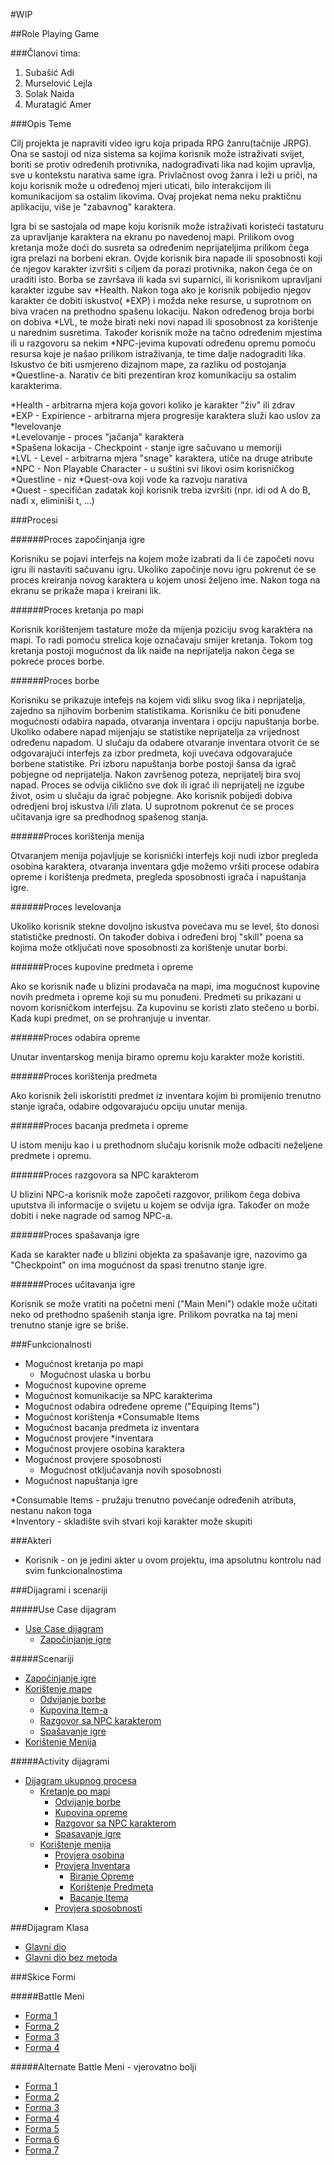 ﻿#WIP

##Role Playing Game

###Članovi tima:

1. Subašić Adi
2. Murselović Lejla
3. Solak Naida
4. Muratagić Amer

###Opis Teme

Cilj projekta je napraviti video igru koja pripada RPG žanru(tačnije JRPG).
Ona se sastoji od niza sistema sa kojima korisnik može istraživati svijet, 
boriti se protiv određenih protivnika, nadograđivati lika nad kojim upravlja,
sve u kontekstu narativa same igra. Privlačnost ovog žanra i leži u priči, na
koju korisnik može u određenoj mjeri uticati, bilo interakcijom ili komunikacijom
sa ostalim likovima. Ovaj projekat nema neku praktičnu aplikaciju, više je "zabavnog" 
karaktera.

Igra bi se sastojala od mape koju korisnik može istraživati koristeći tastaturu
za upravljanje karaktera na ekranu po navedenoj mapi. Prilikom ovog kretanja može
doći do susreta sa određenim neprijateljima prilikom čega igra prelazi na borbeni
ekran. Ovjde korisnik bira napade ili sposobnosti koji će njegov karakter izvršiti
s ciljem da porazi protivnika, nakon čega će on uraditi isto. Borba se završava
ili kada svi suparnici, ili korisnikom upravljani karakter izgube sav *Health.
Nakon toga ako je korisnik pobijedio njegov karakter će dobiti iskustvo( *EXP) i
možda neke resurse, u suprotnom on biva vraćen na prethodno spašenu lokaciju.
Nakon određenog broja borbi on dobiva *LVL, te može birati neki novi napad ili
sposobnost za korištenje u narednim susretima. Također korisnik može na tačno
određenim mjestima ili u razgovoru sa nekim *NPC-jevima kupovati određenu opremu
pomoću resursa koje je našao prilikom istraživanja, te time dalje nadograditi lika.
Iskustvo će biti usmjereno dizajnom mape, za razliku od postojanja *Questline-a.
Narativ će biti prezentiran kroz komunikaciju sa ostalim karakterima.

*Health - arbitrarna mjera koja govori koliko je karakter "živ" ili zdrav  
*EXP - Expirience - arbitrarna mjera progresije karaktera služi kao uslov za *levelovanje  
*Levelovanje - proces "jačanja" karaktera  
*Spašena lokacija - Checkpoint - stanje igre sačuvano u memoriji  
*LVL - Level - arbitrarna mjera "snage" karaktera, utiče na druge atribute  
*NPC - Non Playable Character - u suštini svi likovi osim korisničkog  
*Questline - niz *Quest-ova koji vode ka razvoju narativa  
*Quest - specifičan zadatak koji korisnik treba izvršiti (npr. idi od A do B, nađi x, 
eliminiši t, ...)


###Procesi

######Proces započinjanja igre

Korisniku se pojavi interfejs na kojem može izabrati da li će započeti novu igru ili nastaviti
sačuvanu igru. Ukoliko započinje novu igru pokrenut će se proces kreiranja novog karaktera u 
kojem unosi željeno ime. Nakon toga na ekranu se prikaže mapa i kreirani lik.

######Proces kretanja po mapi

Korisnik korištenjem tastature može da mijenja poziciju svog karaktera na mapi. To radi pomoću
strelica koje označavaju smijer kretanja. Tokom tog kretanja postoji mogućnost da lik naiđe na 
neprijatelja nakon čega se pokreće proces borbe. 

######Proces borbe

Korisniku se prikazuje intefejs na kojem vidi sliku svog lika i neprijatelja, zajedno sa 
njihovim borbenim statistikama. Korisniku će biti ponuđene mogućnosti odabira napada, 
otvaranja inventara i opciju napuštanja borbe. Ukoliko odabere napad mijenjaju se statistike 
neprijatelja za vrijednost određenu napadom. U slučaju da odabere otvaranje inventara 
otvorit će se odgovarajući interfejs za izbor predmeta, koji uvećava odgovarajuće borbene 
statistike. Pri izboru napuštanja borbe postoji šansa da igrač pobjegne od neprijatelja.
Nakon završenog poteza, neprijatelj bira svoj napad. Proces se odvija ciklično sve dok ili 
igrač ili neprijatelj ne izgube život, osim u slučaju da igrač pobjegne. Ako korisnik 
pobijedi dobiva odredjeni broj iskustva i/ili zlata. U suprotnom pokrenut će se proces 
učitavanja igre sa predhodnog spašenog stanja.

######Proces korištenja menija

Otvaranjem menija pojavljuje se korisnički interfejs koji nudi izbor pregleda osobina karaktera, 
otvaranja inventara gdje možemo vršiti procese odabira opreme i korištenja predmeta, pregleda 
sposobnosti igrača i napuštanja igre. 

######Proces levelovanja

Ukoliko korisnik stekne dovoljno iskustva povećava mu se level, što donosi statističke prednosti.
On također dobiva i određeni broj "skill" poena sa kojima može otključati nove sposobnosti za
korištenje unutar borbi.
 
######Proces kupovine predmeta i opreme

Ako se korisnik nađe u blizini prodavača na mapi, ima mogućnost kupovine novih predmeta i opreme
koji su mu ponuđeni. Predmeti su prikazani u novom korisničkom interfejsu. Za kupovinu se koristi 
zlato stečeno u borbi. Kada kupi predmet, on se prohranjuje u inventar.

######Proces odabira opreme

Unutar inventarskog menija biramo opremu koju karakter može koristiti. 

######Proces korištenja predmeta

Ako korisnik želi iskoristiti predmet iz inventara kojim bi promijenio trenutno stanje igrača, 
odabire odgovarajuću opciju unutar menija.

######Proces bacanja predmeta i opreme

U istom meniju kao i u prethodnom slučaju korisnik može odbaciti neželjene predmete i opremu.

######Proces razgovora sa NPC karakterom

U blizini NPC-a korisnik može započeti razgovor, prilikom čega dobiva uputstva ili informacije o 
svijetu u kojem se odvija igra. Također on može dobiti i neke nagrade od samog NPC-a.

######Proces spašavanja igre

Kada se karakter nađe u blizini objekta za spašavanje igre, nazovimo ga "Checkpoint" on ima mogućnost da
spasi trenutno stanje igre.

######Proces učitavanja igre

Korisnik se može vratiti na početni meni ("Main Meni") odakle može učitati neko od prethodno spašenih stanja
igre. Prilikom povratka na taj meni trenutno stanje igre se briše.

###Funkcionalnosti

- Mogućnost kretanja po mapi
	- Mogućnost ulaska u borbu
- Mogućnost kupovine opreme
- Mogućnost komunikacije sa NPC karakterima
- Mogućnost odabira određene opreme ("Equiping Items")
- Mogućnost korištenja *Consumable Items
- Mogućnost bacanja predmeta iz inventara
- Mogućnost provjere *inventara
- Mogućnost provjere osobina karaktera
- Mogućnost provjere sposobnosti
	- Mogućnost otključavanja novih sposobnosti
- Mogućnost napuštanja igre

*Consumable Items - pružaju trenutno povećanje određenih atributa, nestanu nakon toga  
*Inventory - skladište svih stvari koji karakter može skupiti  

###Akteri

- Korisnik - on je jedini akter u ovom projektu, ima apsolutnu kontrolu nad svim funkcionalnostima

###Dijagrami i scenariji

#####Use Case dijagram

- [Use Case dijagram](https://raw.githubusercontent.com/ooad-2015-2016/WIP/master/UseCaseIScenarij/RolePlayingGame.jpg)
	- [Započinjanje igre](https://raw.githubusercontent.com/ooad-2015-2016/WIP/master/UseCaseIScenarij/Zapo%C4%8Dinjanje%20igre.jpg)

#####Scenariji
 
* [Započinjanje igre](https://github.com/ooad-2015-2016/WIP/blob/master/UseCaseIScenarij/Zapo%C4%8DinjanjeIgre.pdf)
* [Korištenje mape](https://github.com/ooad-2015-2016/WIP/blob/master/UseCaseIScenarij/Kori%C5%A1tenjeMape.pdf)
	* [Odvijanje borbe](https://github.com/ooad-2015-2016/WIP/blob/master/UseCaseIScenarij/Borba.pdf)
	* [Kupovina Item-a](https://github.com/ooad-2015-2016/WIP/blob/master/UseCaseIScenarij/Kupovina.pdf)
	* [Razgovor sa NPC karakterom](https://github.com/ooad-2015-2016/WIP/blob/master/UseCaseIScenarij/RazgovorSaNPC.pdf)
	* [Spašavanje igre](https://github.com/ooad-2015-2016/WIP/blob/master/UseCaseIScenarij/SpašavanjeIgre.pdf)
* [Korištenje Menija](https://github.com/ooad-2015-2016/WIP/blob/master/UseCaseIScenarij/KoristenjeMenija.pdf)

#####Activity dijagrami

* [Dijagram ukupnog procesa](https://raw.githubusercontent.com/ooad-2015-2016/WIP/master/DijagramAktivnosti/DijagramUkupnogProcesa.jpg)  
	* [Kretanje po mapi](https://github.com/ooad-2015-2016/WIP/blob/master/DijagramAktivnosti/KretanjePoMapi.jpg?raw=true)  
		* [Odvijanje borbe](https://raw.githubusercontent.com/ooad-2015-2016/WIP/master/DijagramAktivnosti/OdvijanjeBorbe.jpg)  
		* [Kupovina opreme](https://raw.githubusercontent.com/ooad-2015-2016/WIP/master/DijagramAktivnosti/KupovinaOpreme.jpg)  
		* [Razgovor sa NPC karakterom](https://raw.githubusercontent.com/ooad-2015-2016/WIP/master/DijagramAktivnosti/RazgovorSaNpcKarakterom.jpg)  
		* [Spasavanje igre](https://raw.githubusercontent.com/ooad-2015-2016/WIP/master/DijagramAktivnosti/SpasavanjeIgre.jpg)  
	* [Korištenje menija](https://raw.githubusercontent.com/ooad-2015-2016/WIP/master/DijagramAktivnosti/KoristenjeMenija.jpg)  
		* [Provjera osobina](https://raw.githubusercontent.com/ooad-2015-2016/WIP/master/DijagramAktivnosti/ProvjeraOsobina.jpg)  
		* [Provjera Inventara](https://raw.githubusercontent.com/ooad-2015-2016/WIP/master/DijagramAktivnosti/ProvjeraInventara.jpg)  
			* [Biranje Opreme](https://raw.githubusercontent.com/ooad-2015-2016/WIP/master/DijagramAktivnosti/BiranjeOpreme.jpg)  
			* [Korištenje Predmeta](https://raw.githubusercontent.com/ooad-2015-2016/WIP/master/DijagramAktivnosti/Kori%C5%A1tenjePredmeta.jpg)  
			* [Bacanje Itema](https://raw.githubusercontent.com/ooad-2015-2016/WIP/master/DijagramAktivnosti/BacanjeItema.jpg)  
		* [Provjera sposobnosti](https://raw.githubusercontent.com/ooad-2015-2016/WIP/master/DijagramAktivnosti/ProvjeraSposobnosti.jpg)

[]()

###Dijagram Klasa

* [Glavni dio](https://raw.githubusercontent.com/ooad-2015-2016/WIP/master/DijagramKlasa/Character.jpg)
* [Glavni dio bez metoda](https://raw.githubusercontent.com/ooad-2015-2016/WIP/master/DijagramKlasa/CharacterBezGetISetFunkcija.jpg)

###Skice Formi

#####Battle Meni

* [Forma 1](https://raw.githubusercontent.com/ooad-2015-2016/WIP/master/SkiceFormi/BattleMeni/1.png)
* [Forma 2](https://raw.githubusercontent.com/ooad-2015-2016/WIP/master/SkiceFormi/BattleMeni/2.png)
* [Forma 3](https://raw.githubusercontent.com/ooad-2015-2016/WIP/master/SkiceFormi/BattleMeni/3.png)
* [Forma 4](https://raw.githubusercontent.com/ooad-2015-2016/WIP/master/SkiceFormi/BattleMeni/4.png)

#####Alternate Battle Meni - vjerovatno bolji

* [Forma 1](https://raw.githubusercontent.com/ooad-2015-2016/WIP/master/SkiceFormi/AlternateBattleMeni/1.png)
* [Forma 2](https://raw.githubusercontent.com/ooad-2015-2016/WIP/master/SkiceFormi/AlternateBattleMeni/2.png)
* [Forma 3](https://raw.githubusercontent.com/ooad-2015-2016/WIP/master/SkiceFormi/AlternateBattleMeni/3.png)
* [Forma 4](https://raw.githubusercontent.com/ooad-2015-2016/WIP/master/SkiceFormi/AlternateBattleMeni/4.png)
* [Forma 5](https://raw.githubusercontent.com/ooad-2015-2016/WIP/master/SkiceFormi/AlternateBattleMeni/5.png)
* [Forma 6](https://raw.githubusercontent.com/ooad-2015-2016/WIP/master/SkiceFormi/AlternateBattleMeni/6.png)
* [Forma 7](https://raw.githubusercontent.com/ooad-2015-2016/WIP/master/SkiceFormi/AlternateBattleMeni/7.png)

